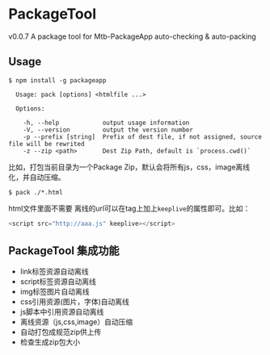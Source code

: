 # PackageTool

v0.0.7
A package tool for Mtb-PackageApp auto-checking & auto-packing

## Usage

```shell
$ npm install -g packageapp
```

```
  Usage: pack [options] <htmlfile ...>

  Options:

    -h, --help            output usage information
    -V, --version         output the version number
    -p --prefix [string]  Prefix of dest file, if not assigned, source file will be rewrited
    -z --zip <path>       Dest Zip Path, default is `process.cwd()`
```

比如，打包当前目录为一个Package Zip，默认会将所有js，css，image离线化，并自动压缩。
```shell
$ pack ./*.html
```


html文件里面不需要 离线的url可以在tag上加上`keeplive`的属性即可。比如：
```javascript
<script src="http://aaa.js" keeplive></script>
```

## PackageTool 集成功能

+ link标签资源自动离线
+ script标签资源自动离线
+ img标签图片自动离线
+ css引用资源(图片，字体)自动离线
+ js脚本中引用资源自动离线
+ 离线资源（js,css,image）自动压缩
+ 自动打包成规范zip供上传
+ 检查生成zip包大小


